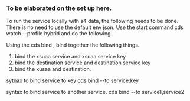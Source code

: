 ### To be elaborated on the set up here. 

To run the service locally with s4 data, the following needs to be done. There is no need to use the default env json. 
Use the start command cds watch --profile hybrid and do the following . 

Using the cds bind , bind together the following things. 

1. bind the xsuaa service and xsuaa service key
2. bind the destination service and destination service key 
3. bind the xusaa and destination. 

sytnax to bind service to key 
cds bind --to service:key 

syntax to bind service to another service. 
cds bind --to service1,service2